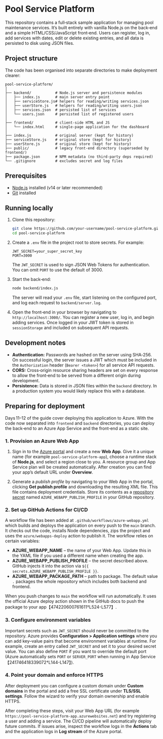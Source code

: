 # Pool Service Platform

This repository contains a full‑stack sample application for managing pool
maintenance services. It’s built entirely with vanilla Node.js on the
back‑end and a simple HTML/CSS/JavaScript front‑end. Users can register,
log in, add services with dates, edit or delete existing entries, and all
data is persisted to disk using JSON files.

## Project structure

The code has been organised into separate directories to make deployment
clearer:

```
pool-service-platform/
│
├── backend/           # Node.js server and persistence modules
│   ├── index.js       # main server entry point
│   ├── serviceStore.js# helpers for reading/writing services.json
│   ├── userStore.js   # helpers for reading/writing users.json
│   ├── services.json  # persisted list of services
│   └── users.json     # persisted list of registered users
│
├── frontend/          # client‑side HTML and JS
│   └── index.html     # single‑page application for the dashboard
│
├── index.js           # original server (kept for history)
├── serviceStore.js    # original store (kept for history)
├── userStore.js       # original store (kept for history)
├── public/            # legacy front‑end directory (superseded by frontend/)
├── package.json       # NPM metadata (no third‑party deps required)
└── .gitignore         # excludes secret and log files
```

## Prerequisites

* [Node.js](https://nodejs.org/) installed (v14 or later recommended)
* [Git](https://git-scm.com/) installed

## Running locally

1. Clone this repository:

   ```bash
   git clone https://github.com/your‑username/pool-service-platform.git
   cd pool-service-platform
   ```

2. Create a `.env` file in the project root to store secrets. For example:

   ```env
   JWT_SECRET=your_super_secret_key
   PORT=3000
   ```

   The `JWT_SECRET` is used to sign JSON Web Tokens for authentication. You
   can omit `PORT` to use the default of 3000.

3. Start the back‑end:

   ```bash
   node backend/index.js
   ```

   The server will read your `.env` file, start listening on the configured
   port, and log each request to `backend/server.log`.

4. Open the front‑end in your browser by navigating to
   `http://localhost:3000/`. You can register a new user, log in, and begin
   adding services. Once logged in your JWT token is stored in `sessionStorage`
   and included on subsequent API requests.

## Development notes

* **Authentication:** Passwords are hashed on the server using SHA‑256. On
  successful login, the server issues a JWT which must be included in the
  `Authorization` header (`Bearer <token>`) for all service API requests.
* **CORS:** Cross‑origin resource sharing headers are set on every response to
  allow the front‑end to be served from a different origin during
  development.
* **Persistence:** Data is stored in JSON files within the `backend`
  directory. In a production system you would likely replace this with a
  database.

## Preparing for deployment

 Days 11–12 of the guide cover deploying this application to Azure. With
 the code now separated into `frontend` and `backend` directories, you can
 deploy the back‑end to an Azure App Service and the front‑end as a static
 site.

### 1. Provision an Azure Web App

1. Sign in to the [Azure portal](https://portal.azure.com/) and create a new
   **Web App**. Give it a unique name (for example `pool-service-platform-app`),
   choose a runtime stack of **Node.js**, and select a region close to you. A
   resource group and App Service plan will be created automatically. After
   creation you can find your app’s default URL under **Overview**.

2. Generate a *publish profile* by navigating to your Web App in the portal,
   clicking **Get publish profile** and downloading the resulting XML file.
   This file contains deployment credentials. Store its contents as a
   [repository secret](https://docs.github.com/en/actions/security-guides/encrypted-secrets)
   named `AZURE_WEBAPP_PUBLISH_PROFILE` in your GitHub repository.

### 2. Set up GitHub Actions for CI/CD

A workflow file has been added at `.github/workflows/azure-webapp.yml` which
builds and deploys the application on every push to the `main` branch. It
checks out the code, installs Node dependencies, zips the project and uses
the `azure/webapps-deploy` action to publish it. The workflow relies on
certain variables:

- **AZURE_WEBAPP_NAME** – the name of your Web App. Update this in the YAML
  file if you used a different name when creating the app.
- **AZURE_WEBAPP_PUBLISH_PROFILE** – the secret described above. GitHub
  injects it into the action via `${{ secrets.AZURE_WEBAPP_PUBLISH_PROFILE }}`.
- **AZURE_WEBAPP_PACKAGE_PATH** – path to package. The default value `.`
  packages the whole repository which includes both backend and frontend.

When you push changes to `main` the workflow will run automatically. It uses
the official Azure deploy action shown in the GitHub docs to push the
package to your app【474220600761611†L524-L577】.

### 3. Configure environment variables

Important secrets such as `JWT_SECRET` should never be committed to the
repository. Azure provides **Configuration > Application settings** where you
can add key–value pairs that become environment variables at runtime. For
example, create an entry called `JWT_SECRET` and set it to your desired
secret value. You can also define `PORT` if you want to override the default
port (Azure automatically sets `PORT` or `SERVER_PORT` when running in
App Service【241746418339072†L144-L147】).

### 4. Point your domain and enforce HTTPS

After deployment you can configure a custom domain under **Custom domains** in
the portal and add a free SSL certificate under **TLS/SSL settings**. Follow
the wizard to verify your domain ownership and enable HTTPS.

After completing these steps, visit your Web App URL (for example
`https://pool-service-platform-app.azurewebsites.net`) and try registering
a user and adding a service. The CI/CD pipeline will automatically deploy
future commits. If issues arise, inspect the workflow logs in the **Actions**
tab and the application logs in **Log stream** of the Azure portal.
